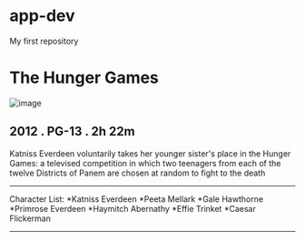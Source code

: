 # app-dev
My first repository
# The Hunger Games
![image](https://m.media-amazon.com/images/M/MV5BMjA1MjExNzgxMl5BMl5BanBnXkFtZTcwNjk2NjExNw@@._V1_.jpg)
## 2012 . PG-13 . 2h 22m
Katniss Everdeen voluntarily takes her younger sister's place in the Hunger Games: a televised competition in which two teenagers from each of the twelve Districts of Panem are chosen at random to fight to the death

---

Character List:
*Katniss Everdeen
*Peeta Mellark
*Gale Hawthorne
*Primrose Everdeen
*Haymitch Abernathy
*Effie Trinket
*Caesar Flickerman

---


